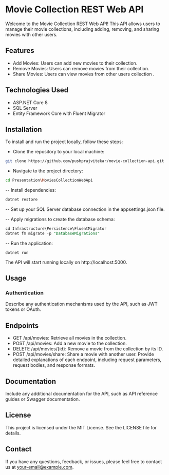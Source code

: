 # Movie Collection REST Web API
Welcome to the Movie Collection REST Web API! This API allows users to manage their movie collections, including adding, removing, and sharing movies with other users.

## Features
- Add Movies: Users can add new movies to their collection.
- Remove Movies: Users can remove movies from their collection.
- Share Movies: Users can view movies from other users collection .
## Technologies Used
- ASP.NET Core 8
- SQL Server
- Entity Framework Core with Fluent Migrator
## Installation
To install and run the project locally, follow these steps:

- Clone the repository to your local machine:
``` bash
git clone https://github.com/pushprajvitekar/movie-collection-api.git
```
- Navigate to the project directory:

``` bash
cd Presentation\MoviesCollectionWebApi
```
-- Install dependencies:

``` bash
dotnet restore
```
-- Set up your SQL Server database connection in the appsettings.json file.

-- Apply migrations to create the database schema:

```sql
cd Infrastructure\Persistence\FluentMigrator
dotnet fm migrate -p "DatabaseMigrations"
```
-- Run the application:
``` arduino
dotnet run
```
The API will start running locally on http://localhost:5000.

## Usage
### Authentication
Describe any authentication mechanisms used by the API, such as JWT tokens or OAuth.

## Endpoints
- GET /api/movies: Retrieve all movies in the collection.
- POST /api/movies: Add a new movie to the collection.
- DELETE /api/movies/{id}: Remove a movie from the collection by its ID.
- POST /api/movies/share: Share a movie with another user.
  Provide detailed explanations of each endpoint, including request parameters, request bodies, and response formats.

## Documentation
Include any additional documentation for the API, such as API reference guides or Swagger documentation.

## License
This project is licensed under the MIT License. See the LICENSE file for details.

## Contact
If you have any questions, feedback, or issues, please feel free to contact us at your-email@example.com.
